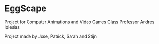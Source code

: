 # EggScape
Project for Computer Animations and Video Games Class
Professor Andres Iglesias

Project made by Jose, Patrick, Sarah and Stijn

